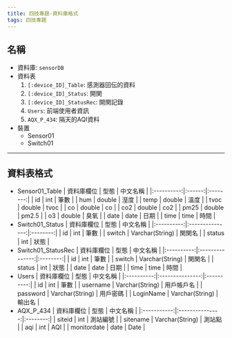 ```yaml
---
title: 四技專題-資料庫格式
tags: 四技專題
---
```

## 名稱
- 資料庫: `sensorDB`
- 資料表
  1. `[:device_ID]_Table`: 感測器回伝的資料
  2. `[:device_ID]_Status`: 開関
  3. `[:device_ID]_StatusRec`: 開関記錄
  4. `Users`: 前端使用者資訊
  5. `AQX_P_434`: 隔天的AQI資料
- 裝置
  * Sensor01
  * Switch01
--- 
## 資料表格式
- Sensor01_Table
  | 資料庫欄位 |  型態  | 中文名稱 |
  |:----------:|:------:|:--------:|
  |     id     |  int   |   筆數   |
  |    hum     | double |   溼度   |
  |    temp    | double |   溫度   |
  |    tvoc    | double |   tvoc   |
  |     co     | double |    co    |
  |    co2     | double |   co2    |
  |    pm25    | double |  pm2.5   |
  |     o3     | double |   臭氧   |
  |    date    |  date  |   日期   |
  |    time    |  time  |   時間   |
- Switch01_Status
  | 資料庫欄位 |      型態       | 中文名稱 |
  |:----------:|:---------------:|:--------:|
  |     id     |       int       |   筆數   |
  |   switch   | Varchar(String) |  関関名  |
  |   status   |       int       |   狀態   |
- Switch01_StatusRec
  | 資料庫欄位 |      型態       | 中文名稱 |
  |:----------:|:---------------:|:--------:|
  |     id     |       int       |   筆數   |
  |   switch   | Varchar(String) |  関関名  |
  |   status   |       int       |   狀態   |
  |    date    |      date       |   日期   |
  |    time    |      time       |   時間   |
- Users
  | 資料庫欄位 |      型態       |  中文名稱  |
  |:----------:|:---------------:|:----------:|
  |     id     |       int       |    筆數    |
  |  username  | Varchar(String) | 用戶帳戶名 |
  |  password  | Varchar(String) |  用戶密碼  |
  | LoginName  | Varchar(String) |   輸出名   |
- AQX_P_434
  | 資料庫欄位  |      型態       | 中文名稱 |
  |:-----------:|:---------------:|:--------:|
  |   siteid    |       int       | 測站編號 |
  |  sitename   | Varchar(String) |  測站點  |
  |     aqi     |       int       |   AQI    |
  | monitordate |      date       |   Date   |